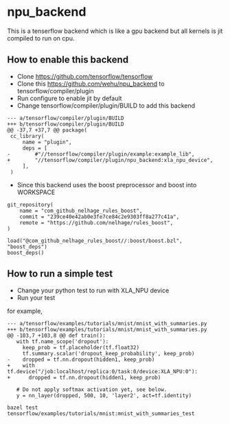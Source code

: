 # npu_backend

This is a tenserflow backend which is like a gpu backend but all kernels is jit compiled to run on cpu.

## How to enable this backend

* Clone https://github.com/tensorflow/tensorflow
* Clone this https://github.com/wehu/npu_backend to tensorflow/compiler/plugin
* Run configure to enable jit by default
* Change tensorflow/compiler/plugin/BUILD to add this backend
```
--- a/tensorflow/compiler/plugin/BUILD
+++ b/tensorflow/compiler/plugin/BUILD
@@ -37,7 +37,7 @@ package(
 cc_library(
     name = "plugin",
     deps = [
-        #"//tensorflow/compiler/plugin/example:example_lib",
+        "//tensorflow/compiler/plugin/npu_backend:xla_npu_device",
     ],
 )
```
* Since this backend uses the boost preprocessor and boost into WORKSPACE
```
git_repository(
    name = "com_github_nelhage_rules_boost",
    commit = "239ce40e42ab0e3fe7ce84c2e9303ff8a277c41a",
    remote = "https://github.com/nelhage/rules_boost",
)

load("@com_github_nelhage_rules_boost//:boost/boost.bzl", "boost_deps")
boost_deps()

```

## How to run a simple test

* Change your python test to run with XLA_NPU device
* Run your test

for example,
```
--- a/tensorflow/examples/tutorials/mnist/mnist_with_summaries.py
+++ b/tensorflow/examples/tutorials/mnist/mnist_with_summaries.py
@@ -103,7 +103,8 @@ def train():
   with tf.name_scope('dropout'):
     keep_prob = tf.placeholder(tf.float32)
     tf.summary.scalar('dropout_keep_probability', keep_prob)
-    dropped = tf.nn.dropout(hidden1, keep_prob)
+    with tf.device("/job:localhost/replica:0/task:0/device:XLA_NPU:0"):
+      dropped = tf.nn.dropout(hidden1, keep_prob)
 
   # Do not apply softmax activation yet, see below.
   y = nn_layer(dropped, 500, 10, 'layer2', act=tf.identity)
```

`bazel test tensorflow/examples/tutorials/mnist:mnist_with_summaries_test`

